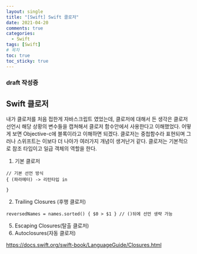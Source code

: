 ```yaml
---
layout: single
title: "[Swift] Swift 클로저"
date: 2021-04-20
comments: true
categories:
  - Swift
tags: [Swift]
# 목차
toc: true
toc_sticky: true
---
```


### draft 작성중
## Swift 클로저 ##
내가 클로저를 처음 접한게 자바스크립트 였었는데, 클로저에 대해서 든 생각은 클로저 선언시 해당 상황의 변수들을 캡쳐해서 클로저 함수안에서 사용한다고 이해했었다. 어떻게 보면 Objective-c에 블록이라고 이해하면 되겠다.
클로저는 중첩함수라 표현되며 
그러나 스위프트는 이보다 더 나아가 여러가지 개념이 생겨난거 같다. 클로저는 기본적으로 참조 타입이고 일급 객체의 역할을 한다.
1. 기본 클로저
```
// 기본 선언 방식
{ (파라메터) -> 리턴타입 in
  
}
```
2. Trailing Closures (후행 클로저)
```
reversedNames = names.sorted() { $0 > $1 } // ()뒤에 선언 생략 가능
```
5. Escaping Closures(탈출 클로저)
6. Autoclosures(자동 클로저)

https://docs.swift.org/swift-book/LanguageGuide/Closures.html
